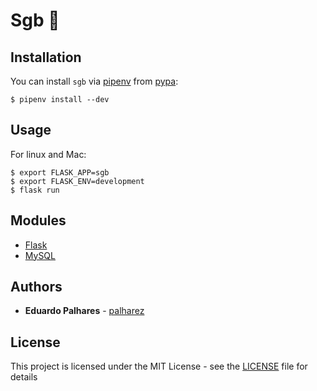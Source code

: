 # Sgb :orange_book:

## Installation

You can install `sgb` via [pipenv](https://github.com/pypa/pipenv) from [pypa](https://github.com/pypa):

```shell
$ pipenv install --dev
```

## Usage

For linux and Mac:

```shell
$ export FLASK_APP=sgb
$ export FLASK_ENV=development
$ flask run
```

## Modules

-   [Flask](http://flask.pocoo.org/docs/1.0/#)
-   [MySQL](https://www.mysql.com/)

## Authors

-   **Eduardo Palhares** - [palharez](https://github.com/palharez)

## License

This project is licensed under the MIT License - see the [LICENSE](LICENSE) file for details
